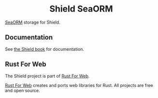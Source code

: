<h1 align="center">Shield SeaORM</h1>

[SeaORM](https://www.sea-ql.org/SeaORM/) storage for Shield.

## Documentation

See [the Shield book](https://shield.rustforweb.org/) for documentation.

## Rust For Web

The Shield project is part of [Rust For Web](https://github.com/RustForWeb).

[Rust For Web](https://github.com/RustForWeb) creates and ports web libraries for Rust. All projects are free and open source.
